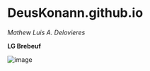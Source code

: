 # DeusKonann.github.io
*Mathew Luis A. Delovieres*

**LG Brebeuf**  


![image](https://user-images.githubusercontent.com/122419064/212207202-5c6f72d1-c4fc-461d-ab5d-63e29fd123f5.png)


